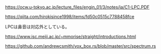 https://ocw.u-tokyo.ac.jp/lecture_files/engin_01/3/notes/ja/C1-LPC.PDF

https://qiita.com/hirokisince1998/items/fd50c0515c7788458fce

LPCは鼻音は対応外としている。

https://www.isc.meiji.ac.jp/~mmorise/straight/introductions.html

https://github.com/andrewcsmith/vox_box.rs/blob/master/src/spectrum.rs
